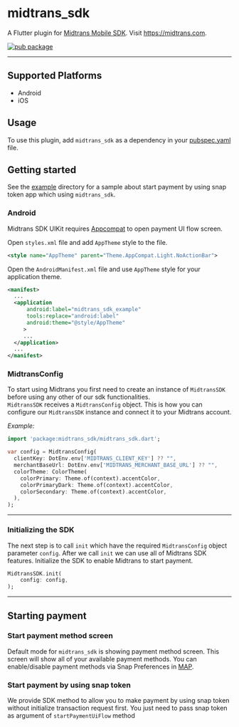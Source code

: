 # midtrans_sdk

A Flutter plugin for [Midtrans Mobile SDK](https://mobile-docs.midtrans.com/). Visit https://midtrans.com.

[![pub package](https://img.shields.io/pub/v/midtrans_sdk.svg)](https://pub.dartlang.org/packages/midtrans_sdk)

---

## Supported Platforms

- Android
- iOS

## Usage

To use this plugin, add `midtrans_sdk` as a dependency in your [pubspec.yaml](https://flutter.dev/docs/development/packages-and-plugins/using-packages) file.

## Getting started

See the [example](example) directory for a sample about start payment by using snap token app which using `midtrans_sdk`.

### Android

Midtrans SDK UIKit requires [Appcompat](https://developer.android.com/jetpack/androidx/releases/appcompat) to open payment UI flow screen.

Open `styles.xml` file and add `AppTheme` style to the file.

```xml
<style name="AppTheme" parent="Theme.AppCompat.Light.NoActionBar">
```

Open the `AndroidManifest.xml` file and use `AppTheme` style for your application theme.

```xml
<manifest>
  ...
  <application
      android:label="midtrans_sdk_example"
      tools:replace="android:label"
      android:theme="@style/AppTheme"
     >
     ...
  </application>
  ...
</manifest>
```

### MidtransConfig

To start using Midtrans you first need to create an instance of `MidtransSDK` before using any other of our sdk functionalities.  
`MidtransSDK` receives a `MidtransConfig` object. This is how you can configure our `MidtransSDK` instance and connect it to your Midtrans account.

*Example:*
```dart
import 'package:midtrans_sdk/midtrans_sdk.dart';

var config = MidtransConfig(
  clientKey: DotEnv.env['MIDTRANS_CLIENT_KEY'] ?? "",
  merchantBaseUrl: DotEnv.env['MIDTRANS_MERCHANT_BASE_URL'] ?? "",
  colorTheme: ColorTheme(
    colorPrimary: Theme.of(context).accentColor,
    colorPrimaryDark: Theme.of(context).accentColor,
    colorSecondary: Theme.of(context).accentColor,
  ),
);
```

---

### Initializing the SDK

The next step is to call `init` which have the required `MidtransConfig` object parameter `config`.
After we call `init` we can use all of Midtrans SDK features.
Initialize the SDK to enable Midtrans to start payment.

```dart
MidtransSDK.init(
    config: config,
);
```

---

## Starting payment
  
### Start payment method screen
  
Default mode for `midtrans_sdk` is showing payment method screen. This screen will show all of your available payment methods.
You can enable/disable payment methods via Snap Preferences in [MAP](https://account.midtrans.com).

### Start payment by using snap token
  
We provide SDK method to allow you to make payment by using snap token without initialize transaction request first. You just need to pass snap token as argument of `startPaymentUiFlow` method

